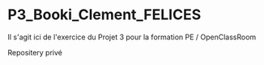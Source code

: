 # P3_Booki_Clement_FELICES

Il s'agit ici de l'exercice du Projet 3 pour la formation PE / OpenClassRoom

Repositery privé

